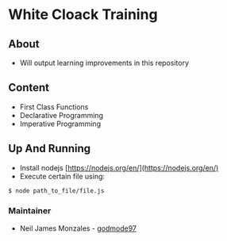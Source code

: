 White Cloack Training
===

About
---
- Will output learning improvements in this repository

Content
---
* First Class Functions
* Declarative Programming
* Imperative Programming

Up And Running
---

* Install nodejs [https://nodejs.org/en/](https://nodejs.org/en/)
* Execute certain file using:

```bash
$ node path_to_file/file.js
```

### Maintainer

- Neil James Monzales -  [godmode97](github.com/godmode97)

